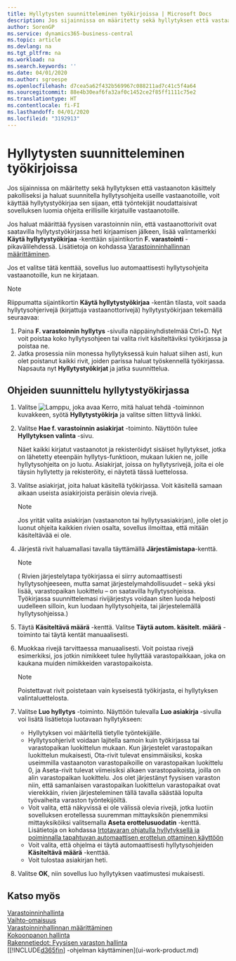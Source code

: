 ```yaml
---
title: Hyllytysten suunnitteleminen työkirjoissa | Microsoft Docs
description: Jos sijainnissa on määritetty sekä hyllytyksen että vastaanoton käsittely pakolliseksi ja haluat suunnitella hyllytysohjeita useille vastaanotoille, voit käyttää hyllytystyökirjaa sen sijaan, että työntekijät noudattaisivat sovelluksen luomia ohjeita erillisille kirjatuille vastaanotoille.
author: SorenGP
ms.service: dynamics365-business-central
ms.topic: article
ms.devlang: na
ms.tgt_pltfrm: na
ms.workload: na
ms.search.keywords: ''
ms.date: 04/01/2020
ms.author: sgroespe
ms.openlocfilehash: d7cea5a62f432b569967c088211ad7c41c5f4a64
ms.sourcegitcommit: 88e4b30eaf6fa32af0c1452ce2f85ff1111c75e2
ms.translationtype: HT
ms.contentlocale: fi-FI
ms.lasthandoff: 04/01/2020
ms.locfileid: "3192913"
---
```

# <a name="plan-put-aways-in-worksheets"></a>Hyllytysten suunnitteleminen työkirjoissa
Jos sijainnissa on määritetty sekä hyllytyksen että vastaanoton käsittely pakolliseksi ja haluat suunnitella hyllytysohjeita useille vastaanotoille, voit käyttää hyllytystyökirjaa sen sijaan, että työntekijät noudattaisivat sovelluksen luomia ohjeita erillisille kirjatuille vastaanotoille.  

Jos haluat määrittää fyysisen varastoinnin niin, että vastaanottorivit ovat saatavilla hyllytystyökirjassa heti kirjaamisen jälkeen, lisää valintamerkki  **Käytä hyllytystyökirjaa** -kenttään sijaintikortin **F. varastointi** -pikavälilehdessä. Lisätietoja on kohdassa [Varastoinninhallinnan määrittäminen](warehouse-setup-warehouse.md).  

Jos et valitse tätä kenttää, sovellus luo automaattisesti hyllytysohjeita vastaanotoille, kun ne kirjataan.  

> [!NOTE]  
>  Riippumatta sijaintikortin **Käytä hyllytystyökirjaa** -kentän tilasta, voit saada hyllytysohjerivejä (kirjattuja vastaanottorivejä) hyllytystyökirjaan tekemällä seuraavaa:  
>   
>  1.  Paina **F. varastoinnin hyllytys** -sivulla näppäinyhdistelmää Ctrl+D. Nyt voit poistaa koko hyllytysohjeen tai valita rivit käsiteltäviksi työkirjassa ja poistaa ne.  
> 2.  Jatka prosessia niin monessa hyllytyksessä kuin haluat siihen asti, kun olet poistanut kaikki rivit, joiden parissa haluat työskennellä työkirjassa. Napsauta nyt **Hyllytystyökirjat** ja jatka suunnittelua.  

## <a name="to-plan-instructions-in-the-put-away-worksheet"></a>Ohjeiden suunnittelu hyllytystyökirjassa  
1.  Valitse ![Lamppu, joka avaa Kerro, mitä haluat tehdä -toiminnon](media/ui-search/search_small.png "Kerro, mitä haluat tehdä") kuvakkeen, syötä **Hyllytystyökirja** ja valitse sitten liittyvä linkki.  
2.  Valitse **Hae f. varastoinnin asiakirjat** -toiminto. Näyttöön tulee **Hyllytyksen valinta** -sivu.  

    Näet kaikki kirjatut vastaanotot ja rekisteröidyt sisäiset hyllytykset, jotka on lähetetty eteenpäin hyllytys-funktioon, mukaan lukien ne, joille hyllytysohjeita on jo luotu. Asiakirjat, joissa on hyllytysrivejä, joita ei ole täysin hyllytetty ja rekisteröity, ei näytetä tässä luettelossa.  

3. Valitse asiakirjat, joita haluat käsitellä työkirjassa. Voit käsitellä samaan aikaan useista asiakirjoista peräisin olevia rivejä.  

    > [!NOTE]  
    >  Jos yrität valita asiakirjan (vastaanoton tai hyllytysasiakirjan), jolle olet jo luonut ohjeita kaikkien rivien osalta, sovellus ilmoittaa, että mitään käsiteltävää ei ole.  

4. Järjestä rivit haluamallasi tavalla täyttämällä **Järjestämistapa**-kenttä.  

    > [!NOTE]  
    >  ( Rivien järjestelytapa työkirjassa ei siirry automaattisesti hyllytysohjeeseen, mutta samat järjestelymahdollisuudet – sekä yksi lisää, varastopaikan luokittelu – on saatavilla hyllytysohjeissa. Työkirjassa suunnittelemasi rivijärjestys voidaan siten luoda helposti uudelleen silloin, kun luodaan hyllytysohjeita, tai järjestelemällä hyllytysohjeissa.)  

5.  Täytä **Käsiteltävä määrä** -kenttä. Valitse **Täytä autom. käsitelt. määrä** -toiminto tai täytä kentät manuaalisesti.  
6.  Muokkaa rivejä tarvittaessa manuaalisesti. Voit poistaa rivejä esimerkiksi, jos jotkin nimikkeet tulee hyllyttää varastopaikkaan, joka on kaukana muiden nimikkeiden varastopaikoista.  

    > [!NOTE]  
    >  Poistettavat rivit poistetaan vain kyseisestä työkirjasta, ei hyllytyksen valintaluettelosta.  

7.  Valitse **Luo hyllytys** -toiminto. Näyttöön tulevalla **Luo asiakirja** -sivulla voi lisätä lisätietoja luotavaan hyllytykseen:  

    -   Hyllytyksen voi määritellä tietylle työntekijälle.  
    -   Hyllytysohjerivit voidaan lajitella samoin kuin työkirjassa tai varastopaikan luokittelun mukaan. Kun järjestelet varastopaikan luokittelun mukaisesti, Ota-rivit tulevat ensimmäisiksi, koska useimmilla vastaanoton varastopaikoille on varastopaikan luokittelu 0, ja Aseta-rivit tulevat viimeisiksi alkaen varastopaikoista, joilla on alin varastopaikan luokittelu. Jos olet järjestänyt fyysisen varaston niin, että samanlaisen varastopaikan luokittelun varastopaikat ovat vierekkäin, rivien järjesteleminen tällä tavalla säästää lopulta työvaiheita varaston työntekijöiltä.  
    -   Voit valita, että näkyvissä ei ole välissä olevia rivejä, jotka luotiin sovelluksen erotellessa suuremman mittayksikön pienemmiksi mittayksiköiksi valitsemalla **Aseta erottelusuodatin** -kenttä. Lisätietoja on kohdassa [Irtotavaran ohjatulla hyllytyksellä ja poiminnalla tapahtuvan automaattisen erottelun ottaminen käyttöön](warehouse-enable-automatic-breaking-bulk-with-directed-put-away-and-pick.md)  
    -   Voit valita, että ohjelma ei täytä automaattisesti hyllytysohjeiden **Käsiteltävä määrä** -kenttää.  
    -   Voit tulostaa asiakirjan heti.  

8.  Valitse **OK**, niin sovellus luo hyllytyksen vaatimustesi mukaisesti.  

## <a name="see-also"></a>Katso myös  
[Varastoinninhallinta](warehouse-manage-warehouse.md)  
[Vaihto-omaisuus](inventory-manage-inventory.md)  
[Varastoinninhallinnan määrittäminen](warehouse-setup-warehouse.md)     
[Kokoonpanon hallinta](assembly-assemble-items.md)    
[Rakennetiedot: Fyysisen varaston hallinta](design-details-warehouse-management.md)  
[[!INCLUDE[d365fin](includes/d365fin_md.md)] -ohjelman käyttäminen](ui-work-product.md)

